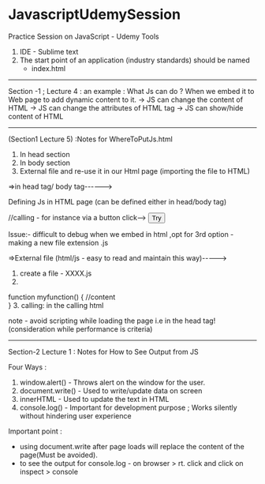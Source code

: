 # JavascriptUdemySession
Practice Session on JavaScript - Udemy
Tools 
1. IDE - Sublime text
2. The start point of an application (industry standards) should be named 
   - index.html
***********************
Section -1 ; Lecture 4 : an  example : What Js can do ? 
When we embed it to Web page to add dynamic content to it.
-> JS can change the content of HTML
-> JS can change the attributes of HTML tag
-> JS can show/hide content of HTML
***********************
  (Section1 Lecture 5) :Notes for WhereToPutJs.html

1. In head section
2. In body section
3. External file and re-use it in our Html page
(importing the file to HTML)

=>in head tag/ body tag------>

Defining Js in HTML page (can be defined either in head/body tag)
<script type ="text/javascript">
   function myfunction() {
     //content  
   }
</script>

//calling - for instance via a button click-->
<button onclick="myfunction()">Try</button>

Issue:-
difficult to debug when we embed in html ,opt for 3rd option - making a new file extension .js

=>External file (html/js - easy to read and maintain this way)----->

1. create a file - XXXX.js
2. 

function myfunction() {
     //content  
   }
3. calling:
in the calling html 
<script src="xxxx.js"></script>

note - avoid scripting while loading the page i.e in the head tag!
(consideration while performance is criteria)
***********************
Section-2 Lecture 1 : Notes for How to See Output from JS

Four Ways :
1. window.alert() - Throws alert on the window for the user.
2. document.write() - Used to write/update data on screen
3. innerHTML - Used to update the text in HTML
4. console.log() - Important for development purpose ; Works silently without hindering user experience

Important point :
- using document.write after page loads will replace the content of the page(Must be avoided).
- to see the output for console.log - on browser > rt. click and click on inspect > console 
